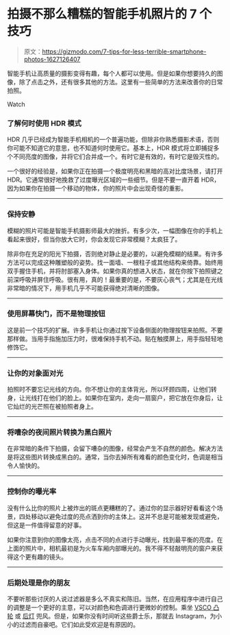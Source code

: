 # 拍摄不那么糟糕的智能手机照片的 7 个技巧

> 原文：<https://gizmodo.com/7-tips-for-less-terrible-smartphone-photos-1627126407>

智能手机让高质量的摄影变得有趣，每个人都可以使用。但是如果你想要持久的图像，除了点击之外，还有很多其他的方法。这里有一些简单的方法来改善你的日常拍照。

Watch

### 了解何时使用 HDR 模式

HDR 几乎已经成为智能手机相机的一个普遍功能，但除非你熟悉摄影术语，否则你可能不知道它的意思，也不知道何时使用它。基本上，HDR 模式将立即捕捉多个不同亮度的图像，并将它们合并成一个。有时它是有效的，有时它是毁灭性的。

一个很好的经验是，如果你正在拍摄一个极度明亮和黑暗的高对比度场景，请打开 HDR。它通常很好地挽救了过度曝光区域的一些细节。但是不要一直开着 HDR，因为如果你在拍摄一个移动的物体，你的照片中会出现奇怪的重影。

* * *

### 保持安静

模糊的照片可能是智能手机摄影师最大的挫折。有多少次，一幅图像在你的手机上看起来很好，但当你放大它时，你会发现它非常模糊？太疯狂了。

除非你在充足的阳光下拍摄，否则绝对静止是必要的，以避免模糊的结果。有许多方法可以完成这种雕塑般的姿势。找一面墙、一根柱子或其他结构来倚靠。始终用双手握住手机，并将肘部塞入身体。如果你真的想进入状态，就在你按下拍照键之前深呼吸并屏住呼吸。很有用，真的！最重要的是，不要灰心丧气；尤其是在光线非常暗的情况下，用手机几乎不可能获得绝对清晰的图像。

* * *

### 使用屏幕快门，而不是物理按钮

这是前一个技巧的扩展。许多手机让你通过按下设备侧面的物理按钮来拍照。不要那样做。当用手指施加压力时，很难保持手机不动。贴在触摸屏上，用手指轻轻地修饰它。

* * *

### 让你的对象面对光

拍照时不要忘记光线的方向。你不想让你的主体背光，所以环顾四周，让他们转身，让光线打在他们的脸上。如果你在室内，走向一扇窗户，把它放在你身后，让它灿烂的光芒照在被拍照者身上。

* * *

### 将嘈杂的夜间照片转换为黑白照片

在非常暗的条件下拍摄，会留下嘈杂的图像，经常会产生不自然的颜色。解决方法是将这些图片转换成黑白的。通常，当你去掉所有难看的颜色变化时，色调是相当令人愉快的。

* * *

### 控制你的曝光率

没有什么比你的照片上被炸出的斑点更糟糕的了。通过你的显示器好好看看这个场景，四处移动以避免过度的亮点洒到你的主体上。这并不总是可能被发现或避免，但这是一件值得留意的好事。

如果你注意到你的图像太亮，点击不同的点进行手动曝光，找到最平衡的亮度。在上面的照片中，相机最初是为火车车厢内部曝光的。我不得不轻敲明亮的窗户来获得这个更有趣的镜头。

* * *

### 后期处理是你的朋友

不要听那些讨厌的人说过滤器是多么不真实和陈旧。当然，在应用程序中进行自己的调整是一个更好的主意，可以对颜色和色调进行更微妙的控制。乘坐 [VSCO 凸轮](https://itunes.apple.com/us/app/vsco-cam/id588013838?mt=8) 或 [后灯](https://itunes.apple.com/us/app/afterlight/id573116090?mt=8) 兜风。但是，如果你没有时间听这些爵士乐，那就去 Instagram，为小小的过滤而自豪吧。它们如此受欢迎是有原因的。